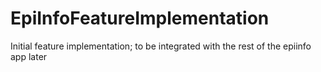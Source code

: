# EpiInfoFeatureImplementation
Initial feature implementation; to be integrated with the rest of the epiinfo app later
